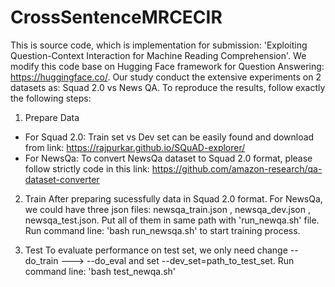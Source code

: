 # CrossSentenceMRCECIR
This is source code, which is implementation for submission: 'Exploiting Question-Context Interaction for
Machine Reading Comprehension'.
We modify this code base on Hugging Face framework for Question Answering: https://huggingface.co/.
Our study conduct the extensive experiments on 2 datasets as: Squad 2.0 vs News QA. 
To reproduce the results, follow exactly the following steps: 

1. Prepare Data 
+ For Squad 2.0: Train set vs Dev set can be easily found and download from link: https://rajpurkar.github.io/SQuAD-explorer/
+ For NewsQa: To convert NewsQa dataset to Squad 2.0 format, please follow strictly code in this link: https://github.com/amazon-research/qa-dataset-converter

2. Train 
After preparing sucessfully data in Squad 2.0 format. For NewsQa, we could have three json files: newsqa_train.json , newsqa_dev.json , newsqa_test.json. Put all of them in same path with 'run_newqa.sh' file.
Run command line: 'bash run_newsqa.sh' to start training process. 

3. Test
To evaluate performance on test set, we only need change --do_train ---> --do_eval and set --dev_set=path_to_test_set. 
Run command line: 'bash test_newqa.sh'

